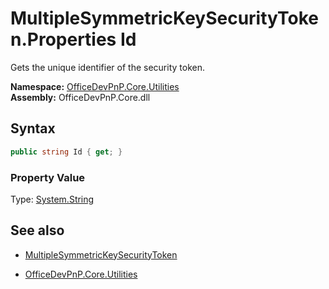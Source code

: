 # MultipleSymmetricKeySecurityToken.Properties Id
Gets the unique identifier of the security token.  

**Namespace:** [OfficeDevPnP.Core.Utilities](OfficeDevPnP.Core.Utilities.md)  
**Assembly:** OfficeDevPnP.Core.dll  
## Syntax
```C#
public string Id { get; }
```

### Property Value
Type: [System.String](System.String.md) 

## See also
- [MultipleSymmetricKeySecurityToken](MultipleSymmetricKeySecurityToken.md) 

- [OfficeDevPnP.Core.Utilities](OfficeDevPnP.Core.Utilities.md)

